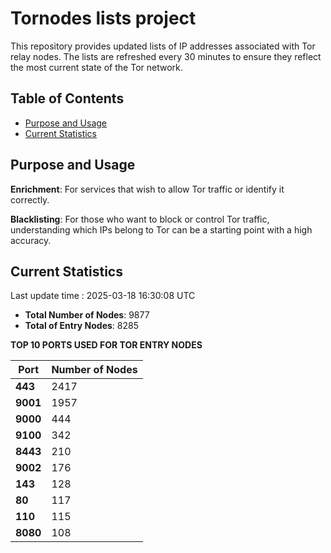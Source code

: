 # Tornodes lists project

This repository provides updated lists of IP addresses associated with Tor relay nodes. The lists are refreshed every 30 minutes to ensure they reflect the most current state of the Tor network.

## Table of Contents

- [Purpose and Usage](#purpose-and-usage)
- [Current Statistics](#current-statistics)


## Purpose and Usage

**Enrichment**: For services that wish to allow Tor traffic or identify it correctly.

**Blacklisting**: For those who want to block or control Tor traffic, understanding which IPs belong to Tor can be a starting point with a high accuracy.

## Current Statistics

Last update time : 2025-03-18 16:30:08 UTC

- **Total Number of Nodes**: 9877
- **Total of Entry Nodes**: 8285

**TOP 10 PORTS USED FOR TOR ENTRY NODES**

| **Port** | **Number of Nodes** |
|------|-----------------|
| **443**   | 2417  |
| **9001**   | 1957  |
| **9000**   | 444  |
| **9100**   | 342  |
| **8443**   | 210  |
| **9002**   | 176  |
| **143**   | 128  |
| **80**   | 117  |
| **110**   | 115  |
| **8080**   | 108  |

